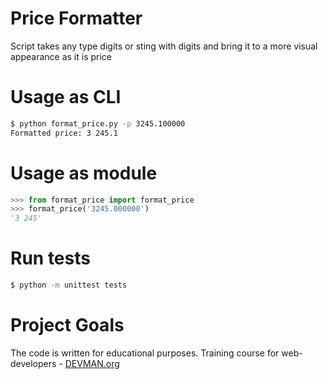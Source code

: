 # Price Formatter
Script takes any type digits or sting with digits and bring it to a more visual appearance as it is price

# Usage as CLI
```bash
$ python format_price.py -p 3245.100000
Formatted price: 3 245.1
```
# Usage as module
```python
>>> from format_price import format_price
>>> format_price('3245.000000')
'3 245'
```
# Run tests
```bash
$ python -m unittest tests
```
# Project Goals  
  
The code is written for educational purposes. Training course for web-developers - [DEVMAN.org](https://devman.org)